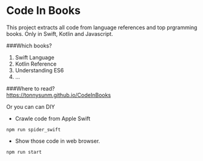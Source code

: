 # Code In Books
This project extracts all code from language references and top prgramming books. Only in Swift, Kotlin and Javascript.


###Which books?

1. Swift Language
2. Kotlin Reference
3. Understanding ES6
4. ...


###Where to read?	
https://tonnysunm.github.io/CodeInBooks

Or you can can DIY

* Crawle code from Apple Swift
```
npm run spider_swift
```

* Show those code in web browser.	
```
npm run start
```


